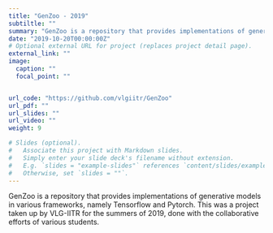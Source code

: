 ```yaml
---
title: "GenZoo - 2019"
subtiltle: ""
summary: "GenZoo is a repository that provides implementations of generative models in various frameworks"
date: "2019-10-20T00:00:00Z"
# Optional external URL for project (replaces project detail page).
external_link: ""
image:
  caption: ""
  focal_point: ""


url_code: "https://github.com/vlgiitr/GenZoo"
url_pdf: ""
url_slides: ""
url_video: ""
weight: 9

# Slides (optional).
#   Associate this project with Markdown slides.
#   Simply enter your slide deck's filename without extension.
#   E.g. `slides = "example-slides"` references `content/slides/example-slides.md`.
#   Otherwise, set `slides = ""`.
---
```


GenZoo is a repository that provides implementations of generative models in various frameworks, namely Tensorflow and Pytorch. This was a project taken up by VLG-IITR for the summers of 2019, done with the collaborative efforts of various students.
